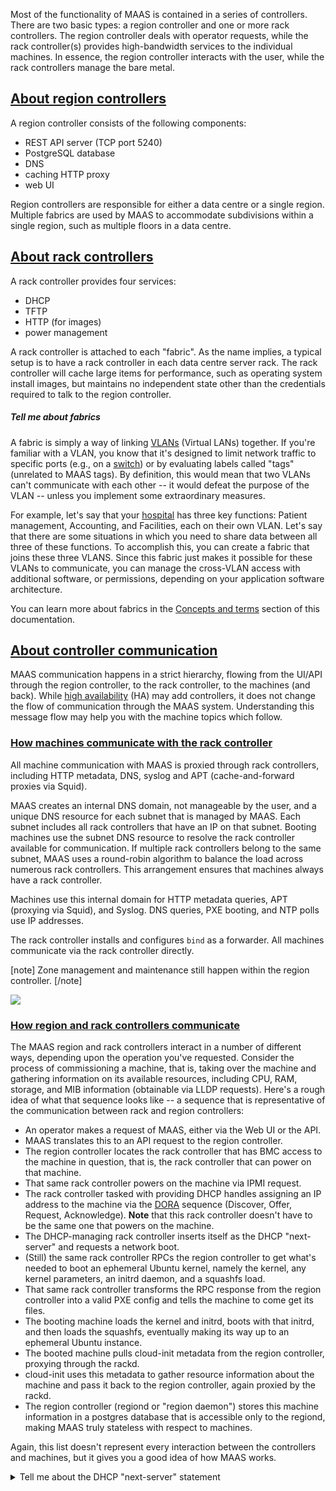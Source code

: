 <!-- "About controllers" -->
Most of the functionality of MAAS is contained in a series of controllers.  There are two basic types: a region controller and one or more rack controllers. The region controller deals with operator requests, while the rack controller(s) provides high-bandwidth services to the individual machines.  In essence, the region controller interacts with the user, while the rack controllers manage the bare metal.

<a href="#heading--region-controller"><h2 id="heading--region-controller">About region controllers</h2></a>

A region controller consists of the following components:

- REST API server (TCP port 5240)
- PostgreSQL database
- DNS
- caching HTTP proxy
- web UI

Region controllers are responsible for either a data centre or a single region. Multiple fabrics are used by MAAS to accommodate subdivisions within a single region, such as multiple floors in a data centre.

<a href="#heading--rack-controllers"><h2 id="heading--rack-controllers">About rack controllers</h2></a>

A rack controller provides four services:

- DHCP
- TFTP
- HTTP (for images)
- power management

A rack controller is attached to each "fabric". As the name implies, a typical setup is to have a rack controller in each data centre server rack. The rack controller will cache large items for performance, such as operating system install images, but maintains no independent state other than the credentials required to talk to the region controller.

##### Tell me about fabrics

A fabric is simply a way of linking [VLANs](/t/maas-concepts-and-terms-reference/5416#heading--vlans) (Virtual LANs) together.  If you're familiar with a VLAN, you know that it's designed to limit network traffic to specific ports (e.g., on a [switch](/t/maas-concepts-and-terms-reference/5416#heading--switch)) or by evaluating labels called "tags" (unrelated to MAAS tags).  By definition, this would mean that two VLANs can't communicate with each other -- it would defeat the purpose of the VLAN -- unless you implement some extraordinary measures.

For example, let's say that your [hospital](/t/get-started-with-maas/5092) has three key functions: Patient management, Accounting, and Facilities, each on their own VLAN.  Let's say that there are some situations in which you need to share data between all three of these functions.  To accomplish this, you can create a fabric that joins these three VLANS.  Since this fabric just makes it possible for these VLANs to communicate, you can manage the cross-VLAN access with additional software, or permissions, depending on your application software architecture.

You can learn more about fabrics in the [Concepts and terms](/t/maas-concepts-and-terms-reference/5416#heading--fabrics) section of this documentation.

<a href="#heading--about-contr-comm"><h2 id="heading--about-contr-comm">About controller communication</h2></a>

MAAS communication happens in a strict hierarchy, flowing from the UI/API through the region controller, to the rack controller, to the machines (and back).  While [high availability](/t/how-to-enable-high-availability/5120) (HA) may add controllers, it does not change the flow of communication through the MAAS system.  Understanding this message flow may help you with the machine topics which follow.

<a href="#heading--machinerack"><h3 id="heading--machinerack">How machines communicate with the rack controller</h3></a>

All machine communication with MAAS is proxied through rack controllers, including HTTP metadata, DNS, syslog and APT (cache-and-forward proxies via Squid). 

MAAS creates an internal DNS domain, not manageable by the user, and a unique DNS resource for each subnet that is managed by MAAS. Each subnet includes all rack controllers that have an IP on that subnet. Booting machines use the subnet DNS resource to resolve the rack controller available for communication. If multiple rack controllers belong to the same subnet, MAAS uses a round-robin algorithm to balance the load across numerous rack controllers. This arrangement ensures that machines always have a rack controller.

Machines use this internal domain for HTTP metadata queries, APT (proxying via Squid), and Syslog. DNS queries, PXE booting, and NTP polls use IP addresses.

The rack controller installs and configures `bind` as a forwarder. All machines communicate via the rack controller directly.

[note]
Zone management and maintenance still happen within the region controller.
[/note]

<a href="https://discourse.maas.io/uploads/default/original/1X/02a7ca58b989c67c74421b9d5e0c8b32907a2de1.jpeg" target = "_blank"><img src="https://discourse.maas.io/uploads/default/original/1X/02a7ca58b989c67c74421b9d5e0c8b32907a2de1.jpeg"></a>

<a href="#heading--rackregion"><h3 id="heading--rackregion">How region and rack controllers communicate</h3></a>

The MAAS region and rack controllers interact in a number of different ways, depending upon the operation you've requested.  Consider the process of commissioning a machine, that is, taking over the machine and gathering information on its available resources, including CPU, RAM, storage, and MIB information (obtainable via LLDP requests).  Here's a rough idea of what that sequence looks like -- a sequence that is representative of the communication between rack and region controllers:

- An operator makes a request of MAAS, either via the Web UI or the API.  
- MAAS translates this to an API request to the region controller.
- The region controller locates the rack controller that has BMC access to the machine in question, that is, the rack controller that can power on that machine.
- That same rack controller powers on the machine via IPMI request.
- The rack controller tasked with providing DHCP handles assigning an IP address to the machine via the [DORA](/t/maas-concepts-and-terms-reference/5416#heading--dhcp) sequence (Discover, Offer, Request, Acknowledge).  **Note** that this rack controller doesn't have to be the same one that powers on the machine.
- The DHCP-managing rack controller inserts itself as the DHCP "next-server" and requests a network boot.
- (Still) the same rack controller RPCs the region controller to get what's needed to boot an ephemeral Ubuntu kernel, namely the kernel, any kernel parameters, an initrd daemon, and a squashfs load.
- That same rack controller transforms the RPC response from the region controller into a valid PXE config and tells the machine to come get its files.
- The booting machine loads the kernel and initrd, boots with that initrd, and then loads the squashfs, eventually making its way up to an ephemeral Ubuntu instance.
- The booted machine pulls cloud-init metadata from the region controller, proxying through the rackd.
- cloud-init uses this metadata to gather resource information about the machine and pass it back to the region controller, again proxied by the rackd.
- The region controller (regiond or "region daemon") stores this machine information in a postgres database that is accessible only to the regiond, making MAAS truly stateless with respect to machines.

Again, this list doesn't represent every interaction between the controllers and machines, but it gives you a good idea of how MAAS works.

<details><summary>Tell me about the DHCP "next-server" statement</summary>

The `next-server` directive is used to specify the host address from which an initial boot file is to be loaded, usually a TFTP server.  In the case of MAAS, the rack controller providing DHCP actually inserts itself, since it can proxy (broker) the delivery of boot bits to the machine in question.
</details>